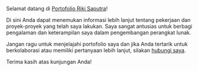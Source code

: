 Selamat datang di [Portofolio Riki Saputra](https://realrikisaputra.github.io/Portfolio/)!

Di sini Anda dapat menemukan informasi lebih lanjut tentang pekerjaan dan proyek-proyek yang telah saya lakukan. Saya sangat antusias untuk berbagi pengalaman dan keterampilan saya dalam pengembangan perangkat lunak.

Jangan ragu untuk menjelajahi portofolio saya dan jika Anda tertarik untuk berkolaborasi atau memiliki pertanyaan lebih lanjut, silakan [hubungi saya](https://realrikisaputra.github.io/Portfolio/#contact).

Terima kasih atas kunjungan Anda!
